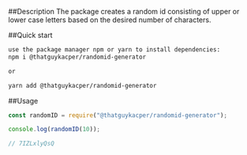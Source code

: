 ##Description
The package creates a random id consisting of upper or lower case letters based on the desired number of characters.

##Quick start

```bash
use the package manager npm or yarn to install dependencies:
npm i @thatguykacper/randomid-generator

or

yarn add @thatguykacper/randomid-generator
```

##Usage

```js
const randomID = require("@thatguykacper/randomid-generator");

console.log(randomID(10));

// 7IZLxlyQsQ
```
